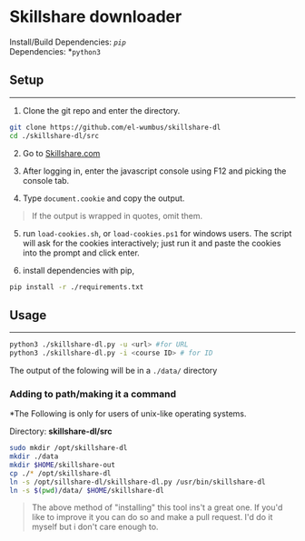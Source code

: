 # Skillshare downloader

Install/Build Dependencies: *`pip`*  
Dependencies: *`python3`

## Setup
--------
1. Clone the git repo and enter the directory.

```bash
git clone https://github.com/el-wumbus/skillshare-dl
cd ./skillshare-dl/src
```

2. Go to [Skillshare.com](https://skillshare.com)

3. After logging in, enter the javascript console using F12 and picking the console tab.

4. Type `document.cookie` and copy the output.

> If the output is wrapped in quotes, omit them.

5. run `load-cookies.sh`, or `load-cookies.ps1` for windows users. The script will ask for the cookies interactively; just run it and paste the cookies into the prompt and click enter.

6. install dependencies with pip,

```bash
pip install -r ./requirements.txt
```

## Usage
-----
```bash
python3 ./skillshare-dl.py -u <url> #for URL
python3 ./skillshare-dl.py -i <course ID> # for ID
```

The output of the folowing will be in a `./data/` directory

### Adding to path/making it a command

*The Following is only for users of unix-like operating systems.

Directory: **skillshare-dl/src**

```bash
sudo mkdir /opt/skillshare-dl
mkdir ./data
mkdir $HOME/skillshare-out
cp ./* /opt/skillshare-dl
ln -s /opt/sillshare-dl/skillshare-dl.py /usr/bin/skillshare-dl
ln -s $(pwd)/data/ $HOME/skillshare-dl
```

> The above method of "installing" this tool ins't a great one. If you'd like to improve it you can do so and make a pull request. I'd do it myself but i don't care enough to.
